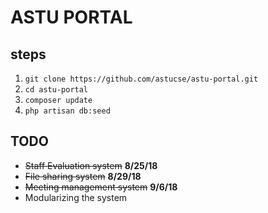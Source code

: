 # ASTU PORTAL


## steps
1. `git clone https://github.com/astucse/astu-portal.git`
2. `cd astu-portal`
3. `composer update`
4. `php artisan db:seed`

## TODO
* ~~Staff Evaluation system~~ **8/25/18**
* ~~File sharing system~~ **8/29/18**
* ~~Meeting management system~~ **9/6/18**
* Modularizing the system